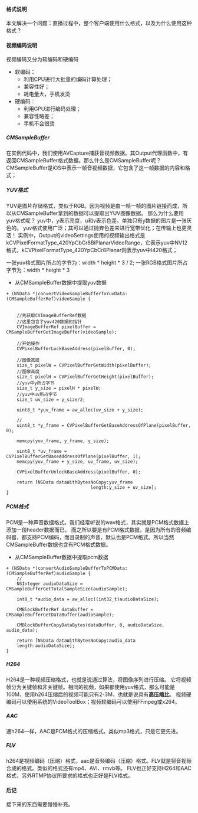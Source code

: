 #### 格式说明
本文解决一个问题：直播过程中，整个客户端使用什么格式，以及为什么使用这种格式？

#### 视频编码说明
视频编码又分为软编码和硬编码
* 软编码：
	* 利用CPU进行大批量的编码计算处理；
	* 兼容性好；
	* 耗电量大，手机发烫
* 硬编码：
	* 利用GPU进行编码处理；
	* 兼容性略差；
	* 手机不会很烫

##### CMSampleBuffer
在实例代码中，我们使用AVCapture捕获音视频数据。其Output代理函数中，有返回CMSampleBuffer格式数据。那么什么是CMSampleBuffer呢？
CMSampleBuffer是iOS中表示一帧音视频数据，它包含了这一帧数据的内容和格式；

##### YUV格式
YUV是图片存储格式，类似于RGB。因为视频是由一帧一帧的图片链接而成，所以从CMSampleBuffer拿到的数据可以提取出YUV图像数据。
那么为什么要用yuv格式呢？
yuv中，y表示亮度，u和v表示色差。单独只有y数据的图片是一张灰色的。
yuv格式使用广泛；其可以通过抛弃色差来进行宽带优化；在传输上也更灵活！
实例中，Output的videoSettings使用的视频输出格式是  kCVPixelFormatType_420YpCbCr8BiPlanarVideoRange，它表示yuv中NV12格式，kCVPixelFormatType_420YpCbCr8Planar则表示yuv中I420格式；

一张yuv格式图片所占的字节为：width * height * 3 / 2; 一张RGB格式图片所占字节为：width * height * 3

* 从CMSampleBuffer数据中提取yuv数据
```swiift
+ (NSData *)convertVideoSampleBufferToYuvData:(CMSampleBufferRef)videoSample {
    
    
    //先获取CVImageBufferRef数据
    //这里包含了yuv420数据的指针
    CVImageBufferRef pixelBuffer = CMSampleBufferGetImageBuffer(videoSample);
    
    //开始操作
    CVPixelBufferLockBaseAddress(pixelBuffer, 0);
    
    //图像宽度
    size_t pixelW = CVPixelBufferGetWidth(pixelBuffer);
    //图像高度
    size_t pixelH = CVPixelBufferGetHeight(pixelBuffer);
    //yuv中y所占字节
    size_t y_size = pixelH * pixelW;
    //yuv中uv所占字节
    size_t uv_size = y_size/2;
    
    uint8_t *yuv_frame = aw_alloc(uv_size + y_size);
    
    //
    uint8_t *y_frame = CVPixelBufferGetBaseAddressOfPlane(pixelBuffer, 0);
    
    memcpy(yuv_frame, y_frame, y_size);
    
    uint8_t *uv_frame = CVPixelBufferGetBaseAddressOfPlane(pixelBuffer, 1);
    memcpy(yuv_frame + y_size, uv_frame, uv_size);
    
    CVPixelBufferUnlockBaseAddress(pixelBuffer, 0);
    
    return [NSData dataWithBytesNoCopy:yuv_frame
                                length:y_size + uv_size];
}
```

##### PCM格式
PCM是一种声音数据格式。我们经常听说的wav格式，其实就是PCM格式数据上添加一段header数据而已。
而之所以要是有PCM格式数据，是因为所有的音频编码器，都支持PCM编码，而且录制的声音，默认也是PCM格式。所以当然CMSampleBuffer数据也含有PCM格式数据。
* 从CMSampleBuffer数据中提取pcm数据
```swiift
+ (NSData *)convertAudioSampleBufferToPCMData:(CMSampleBufferRef)audioSample {
    //
    NSInteger audioDataSize = CMSampleBufferGetTotalSampleSize(audioSample);
    
    int8_t *audio_data = aw_alloc((int32_t)audioDataSize);
    
    CMBlockBufferRef dataBuffer = CMSampleBufferGetDataBuffer(audioSample);
    
    CMBlockBufferCopyDataBytes(dataBuffer, 0, audioDataSize, audio_data);
    
    return [NSData dataWithBytesNoCopy:audio_data
    length:audioDataSize];
}
```

##### H264
H264是一种视频压缩格式，也就是说通过算法，将图像序列进行压缩。
它将视频帧分为关键帧和非关键帧。相同的视频，如果都使用yuv格式，那么可能是100M，使用h264压缩后的视频可能只有2-3M，也就是说具有**高压缩比**。
视频硬编码可以使用系统的VideoToolBox；视频软编码可以使用FFmpeg或x264。

##### AAC
通h264一样，AAC是PCM格式的压缩格式。类似mp3格式，只是它更先进。

##### FLV 
h264是视频编码（压缩）格式，aac是音频编码（压缩）格式。FLV就是将音视频合成的格式。类似的格式还有mp4、AVI、rmvb等。
FLV也正好支持H264和AAC格式，另外RTMP协议所要求的格式也正好是FLV格式。





#### 后记
接下来的东西需要慢慢补充。

